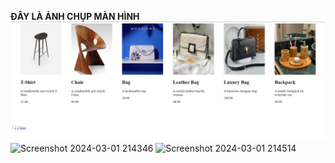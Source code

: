 **ĐÂY LÀ ẢNH CHỤP MÀN HÌNH**
![Screenshots](https://github.com/quancoi2ka3/2024_CSE485_Cong_Nghe_Web/blob/huy/Screenshot%202024-02-26%20084910.png)
![Screenshot 2024-03-01 214346](https://github.com/quancoi2ka3/2024_CSE485_Cong_Nghe_Web/assets/63970274/81a28ebd-b062-4a47-8454-9e4b65790cbb)
![Screenshot 2024-03-01 214514](https://github.com/quancoi2ka3/2024_CSE485_Cong_Nghe_Web/assets/63970274/c0d02369-24fa-421c-b9d1-fa6aca355c25)
